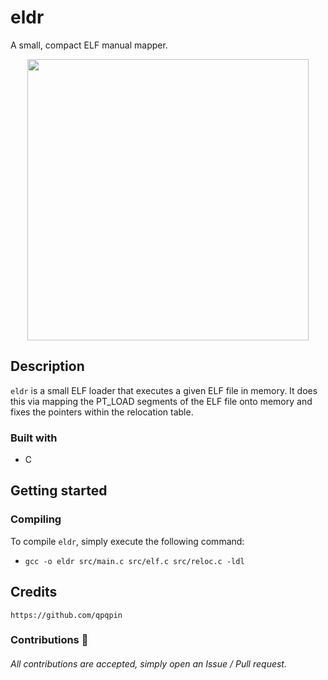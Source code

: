 # eldr
A small, compact ELF manual mapper.

<div align="center">
    <img src="https://github.com/qpqpin/eldr/assets/131700499/2d2baa36-c640-4fdd-944f-188a2c001321" width="450px"><br>
</div>

## Description
`eldr` is a small ELF loader that executes a given ELF file in memory. It does this via mapping the PT_LOAD segments of the ELF file
onto memory and fixes the pointers within the relocation table.

### Built with
- C

## Getting started
### Compiling
To compile `eldr`, simply execute the following command:
- `gcc -o eldr src/main.c src/elf.c src/reloc.c -ldl`

## Credits
```
https://github.com/qpqpin
```
### Contributions 🎉
###### All contributions are accepted, simply open an Issue / Pull request.
